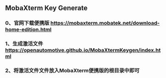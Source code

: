 ## MobaXterm Key Generate

### 0、官网下载便携版 https://mobaxterm.mobatek.net/download-home-edition.html
### 1、生成激活文件   https://openautomotive.github.io/MobaXtermKeygen/index.html
### 2、将激活文件文件放入MobaXterm便携版的根目录中即可
